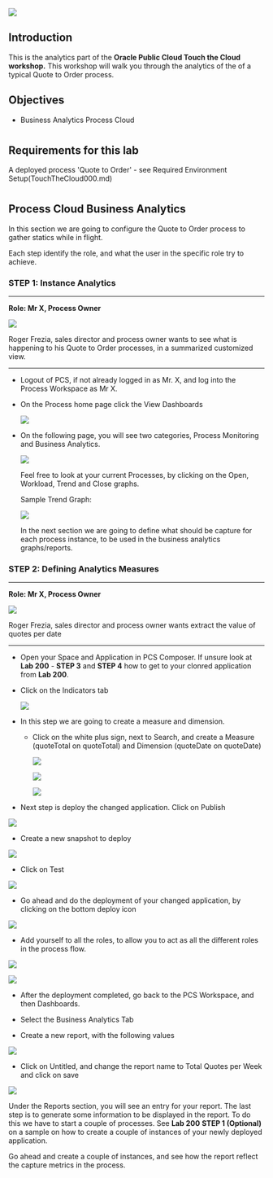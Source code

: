 ![](images/200/Accelerate-Process-Cloud.jpg)  


## Introduction

This is the analytics part of the  **Oracle Public Cloud Touch the Cloud workshop.** This workshop will walk you through the analytics of the  of a typical Quote to Order process.

## Objectives

- Business Analytics Process Cloud

# 

## Requirements for this lab

A deployed process 'Quote to Order' - see Required Environment Setup(TouchTheCloud000.md)

# 

## Process Cloud Business Analytics

In this section we are going to configure the Quote to Order process to gather statics while in flight.

Each step identify the role, and what the user in the specific role try to achieve. 

### **STEP 1**: Instance Analytics

---

**Role: Mr X, Process Owner**

![](images/personas/roger_frezia_sales_director.png)

  Roger Frezia, sales director and process owner wants to see what is happening to his Quote to Order processes, in a summarized customized view. 
  
---

- Logout of PCS, if not already logged in as Mr. X, and log into the Process Workspace as Mr X.

- On the Process home page click the View Dashboards

   ![](images/400/Picture1.png)

- On the following page, you will see two categories, Process Monitoring and Business Analytics.

    ![](images/400/Picture2.png)

    Feel free to look at your current Processes, by clicking on the Open, Workload, Trend and Close graphs.

    Sample Trend Graph:

    ![](images/400/Picture3.png)

    In the next section we are going to define what should be capture for each process instance, to be used in the business analytics graphs/reports.

### **STEP 2**: Defining Analytics Measures

---

**Role: Mr X, Process Owner**

![](images/personas/roger_frezia_sales_director.png)

  Roger Frezia, sales director and process owner wants extract the value of quotes per date

---

- Open your Space and Application in PCS Composer. If unsure look at **Lab 200** - **STEP 3** and **STEP 4** how to get to your clonred application from **Lab 200**.

- Click on the Indicators tab

    ![](images/400/Picture4.png)

- In this step we are going to create a measure and dimension.
   - Click on the white plus sign, next to Search, and create a Measure (quoteTotal on quoteTotal) and Dimension (quoteDate on quoteDate)

     ![](images/400/Picture5.png)

     ![](images/400/Picture6.png)

     ![](images/400/Picture7.png)

- Next step is deploy the changed application. Click on Publish

![](images/400/Picture8.png)

- Create a new snapshot to deploy

![](images/400/Picture9.png)

- Click on Test

![](images/400/Picture10.png)

- Go ahead and do the deployment of your changed application, by clicking on the bottom deploy icon

![](images/400/Picture11.png)

- Add yourself to all the roles, to allow you to act as all the different roles in the process flow.

![](images/400/Picture12.png)

![](images/400/Picture13.png)

- After the deployment completed, go back to the PCS Workspace, and then Dashboards. 

- Select the Business Analytics Tab

- Create a new report, with the following values

![](images/400/Picture14.png)

- Click on Untitled, and change the report name to Total Quotes per Week and click on save

![](images/400/Picture15.png)

  Under the Reports section, you will see an entry for your report. The last step is to generate some information to be displayed in the report. To do this we have to start a couple of processes. See **Lab 200** **STEP 1 (Optional)** on a sample on how to create a couple of instances of your newly deployed application.

  Go ahead and create a couple of instances, and see how the report reflect the capture metrics in the process.







